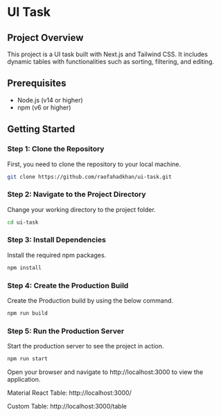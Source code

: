 # UI Task

## Project Overview
This project is a UI task built with Next.js and Tailwind CSS. It includes dynamic tables with functionalities such as sorting, filtering, and editing.

## Prerequisites
- Node.js (v14 or higher)
- npm (v6 or higher)

## Getting Started

### Step 1: Clone the Repository
First, you need to clone the repository to your local machine.

```bash
git clone https://github.com/raofahadkhan/ui-task.git
```

### Step 2: Navigate to the Project Directory
Change your working directory to the project folder.

```bash
cd ui-task
```

### Step 3: Install Dependencies
Install the required npm packages.

```bash
npm install
```

### Step 4: Create the Production Build
Create the Production build by using the below command.

```bash
npm run build
```

### Step 5: Run the Production Server
Start the production server to see the project in action.

```bash
npm run start
```

Open your browser and navigate to http://localhost:3000 to view the application.

Material React Table: http://localhost:3000/

Custom Table: http://localhost:3000/table


